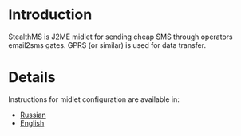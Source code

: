 # Introduction #

StealthMS is J2ME midlet for sending cheap SMS through operators email2sms gates. GPRS (or similar) is used for data transfer.

# Details #

Instructions for midlet configuration are available in:
  * [Russian](Russian.md)
  * [English](English.md)